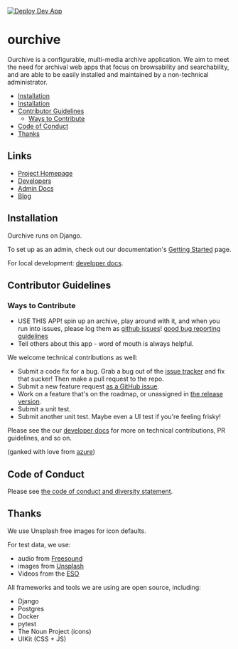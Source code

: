 [![Deploy Dev App](https://github.com/c-e-p/ourchive/actions/workflows/deploy_dev_app.yml/badge.svg?branch=development)](https://github.com/c-e-p/ourchive/actions/workflows/deploy_dev_app.yml)

# ourchive

Ourchive is a configurable, multi-media archive application. We aim to meet the need for archival web apps that focus on browsability and searchability, and are able to be easily installed and maintained by a non-technical administrator.

<!-- MarkdownTOC -->

- [Installation](#links)
- [Installation](#installation)
- [Contributor Guidelines](#contributor-guidelines)
    - [Ways to Contribute](#ways-to-contribute)
- [Code of Conduct](#code-of-conduct)
- [Thanks](#thanks)

<!-- /MarkdownTOC -->

<a name="links"></a>
## Links

- [Project Homepage](https://getourchive.io)
- [Developers](https://developer.getourchive.io)
- [Admin Docs](https://docs.getourchive.io/tag/admin-docs/)
- [Blog](https://docs.getourchive.io/tag/blog/)


<a name="installation"></a>
## Installation

Ourchive runs on Django.

To set up as an admin, check out our documentation's [Getting Started](https://docs.getourchive.io/admin-getting-started/) page.

For local development: [developer docs](https://developer.getourchive.io).


<a name="contributor-guidelines"></a>
## Contributor Guidelines

<a name="ways-to-contribute"></a>
### Ways to Contribute

- USE THIS APP! spin up an archive, play around with it, and when you run into issues, please log them as [github issues][github issues]! [good bug reporting guidelines](https://www.joelonsoftware.com/2000/11/08/painless-bug-tracking/)
- Tell others about this app - word of mouth is always helpful.

We welcome technical contributions as well:

- Submit a code fix for a bug. Grab a bug out of the [issue tracker][github issues] and fix that sucker! Then make a pull request to the repo.
- Submit a new feature request [as a GitHub issue][github issues].
- Work on a feature that's on the roadmap, or unassigned in [the release version](https://planning.ourchive.io/project/ourchive-beta/kanban).
- Submit a unit test.
- Submit another unit test. Maybe even a UI test if you're feeling frisky!

Please see the our [developer docs](https://developer.getourchive.io/docs/contributing/drive-by-contributions/) for more on technical contributions, PR guidelines, and so on.

(ganked with love from [azure](https://azure.github.io/guidelines/))


<a name="code-of-conduct"></a>
## Code of Conduct

Please see [the code of conduct and diversity statement](codeofconduct.md).

<a name="thanks"></a>
## Thanks

We use Unsplash free images for icon defaults.

For test data, we use:
* audio from [Freesound](https://freesound.org/)
* images from [Unsplash](https://unsplash.com/)
* Videos from the [ESO](https://www.eso.org/public/videos/list/4/)

All frameworks and tools we are using are open source, including:

- Django
- Postgres
- Docker
- pytest
- The Noun Project (icons)
- UIKit (CSS + JS)

[github issues]: https://github.com/c-e-p/ourchive/issues
[pull request template]: .github/PULL_REQUEST_TEMPLATE/pr_feature_template.md

